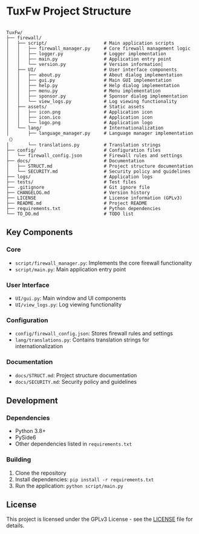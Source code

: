 # TuxFw Project Structure

```text

TuxFw/
├── firewall/
│   ├── script/                     # Main application scripts
│   │   ├── firewall_manager.py     # Core firewall management logic
│   │   ├── logger.py               # Logger implementation
│   │   ├── main.py                 # Application entry point
│   │   └── version.py              # Version information│
│   ├── UI/                         # User interface components
│   │   ├── about.py                # About dialog implementation
│   │   ├── gui.py                  # Main GUI implementation
│   │   ├── help.py                 # Help dialog implementation
│   │   ├── menu.py                 # Menu implementation
│   │   ├── sponsor.py              # Sponsor dialog implementation
│   │   └── view_logs.py            # Log viewing functionality
│   ├── assets/                     # Static assets
│   │   ├── icon.png                # Application icon
│   │   ├── icon.ico                # Application icon
│   │   └── logo.png                # Application logo
│   └── lang/                       # Internationalization
│       ├── language_manager.py     # Language manager implementation（）
│       └── translations.py         # Translation strings
├── config/                         # Configuration files
│   └── firewall_config.json        # Firewall rules and settings
├── docs/                           # Documentation
│   ├── STRUCT.md                   # Project structure documentation
│   └── SECURITY.md                 # Security policy and guidelines
├── logs/                           # Application logs
├── tests/                          # Test files
├── .gitignore                      # Git ignore file
├── CHANGELOG.md                    # Version history
├── LICENSE                         # License information (GPLv3)
├── README.md                       # Project README
├── requirements.txt                # Python dependencies
└── TO_DO.md                        # TODO list

```

## Key Components

### Core

- `script/firewall_manager.py`: Implements the core firewall functionality
- `script/main.py`: Main application entry point

### User Interface

- `UI/gui.py`: Main window and UI components
- `UI/view_logs.py`: Log viewing functionality

### Configuration

- `config/firewall_config.json`: Stores firewall rules and settings
- `lang/translations.py`: Contains translation strings for internationalization

### Documentation

- `docs/STRUCT.md`: Project structure documentation
- `docs/SECURITY.md`: Security policy and guidelines

## Development

### Dependencies

- Python 3.8+
- PySide6
- Other dependencies listed in `requirements.txt`

### Building

1. Clone the repository
2. Install dependencies: `pip install -r requirements.txt`
3. Run the application: `python script/main.py`

## License

This project is licensed under the GPLv3 License - see the [LICENSE](LICENSE) file for details.
